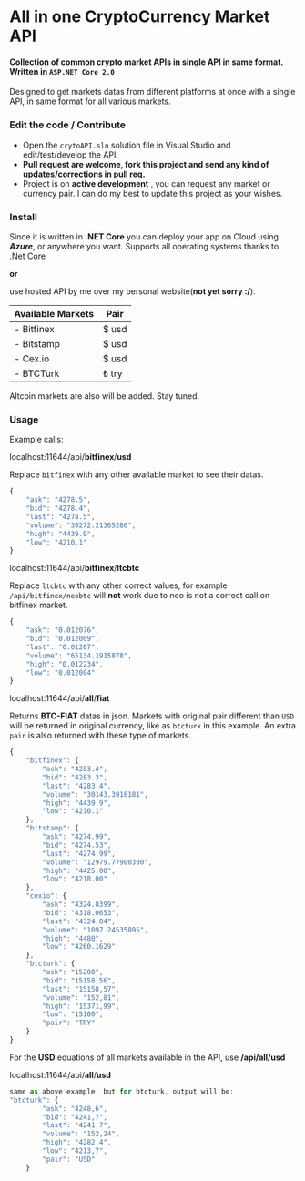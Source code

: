 #  All in one CryptoCurrency Market API

#### Collection of common crypto market APIs in single API in same format.  Written in `ASP.NET Core 2.0`

Designed to get markets datas from different platforms at once with a single API, in same format for all various markets.

### Edit the code / Contribute
+ Open the `crytoAPI.sln` solution file in Visual Studio and edit/test/develop the API.
+ **Pull request are welcome, fork this project and send any kind of updates/corrections in pull req.**
+ Project is on __active development__ , you can request any market or currency pair. I can do my best to update this project as your wishes.


### Install
Since it is written in **.NET Core** you can deploy your app on Cloud using *__Azure__*, or anywhere you want. Supports all operating systems thanks to [.Net Core](https://www.microsoft.com/net/core
)

**or**

use hosted API by me over my personal website(__not yet sorry :/__).


| Available Markets | Pair |
| ------------- | ---- |
| - Bitfinex      | $ usd|
| - Bitstamp    |$ usd |
| - Cex.io |$ usd|
| - BTCTurk |₺ try|

Altcoin markets are also will be added. Stay tuned.
### Usage
Example calls:

localhost:11644/api/**bitfinex**/**usd**

Replace `bitfinex` with any other available market to see their datas.

```javascript
{
    "ask": "4278.5",
    "bid": "4278.4",
    "last": "4278.5",
    "volume": "30272.21365286",
    "high": "4439.9",
    "low": "4210.1"
}

```





localhost:11644/api/**bitfinex**/**ltcbtc**

Replace `ltcbtc` with any other correct values, for example `/api/bitfinex/neobtc` will **not** work due to neo is not a correct call on bitfinex market.
```javascript
{
    "ask": "0.012076",
    "bid": "0.012069",
    "last": "0.01207",
    "volume": "65134.1915878",
    "high": "0.012234",
    "low": "0.012004"
}

```





localhost:11644/api/**all**/**fiat**

Returns **__BTC-FIAT__** datas in json. Markets with original pair different than `USD` will be returned in original currency, like as `btcturk` in this example. An extra `pair` is also returned with these type of markets.
```javascript
{
    "bitfinex": {
        "ask": "4283.4",
        "bid": "4283.3",
        "last": "4283.4",
        "volume": "30143.3918181",
        "high": "4439.9",
        "low": "4210.1"
    },
    "bitstamp": {
        "ask": "4274.99",
        "bid": "4274.53",
        "last": "4274.99",
        "volume": "12979.77900300",
        "high": "4425.00",
        "low": "4218.00"
    },
    "cexio": {
        "ask": "4324.8399",
        "bid": "4318.0653",
        "last": "4324.84",
        "volume": "1097.24535895",
        "high": "4480",
        "low": "4260.1629"
    },
    "btcturk": {
        "ask": "15200",
        "bid": "15158,56",
        "last": "15158,57",
        "volume": "152,81",
        "high": "15371,99",
        "low": "15100",
        "pair": "TRY"
    }
}

```




For the **USD** equations of all markets available in the API, use **__/api/all/usd__**

localhost:11644/api/**all**/**usd**
```javascript
same as above example, but for btcturk, output will be:
"btcturk": {
        "ask": "4248,6",
        "bid": "4241,7",
        "last": "4241,7",
        "volume": "152,24",
        "high": "4282,4",
        "low": "4213,7",
        "pair": "USD"
    }
    
```
